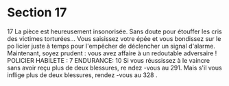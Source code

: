 # Section 17

17
La pièce est heureusement insonorisée. Sans doute pour étouffer
les cris des victimes torturées... Vous saisissez votre épée et vous
bondissez sur le po licier juste à temps pour l'empêcher de
déclencher un signal d'alarme. Maintenant, soyez prudent : vous
avez affaire à un redoutable adversaire !
POLICIER  HABILETE  : 7 ENDURANCE:  10
Si vous réussissez à le vaincre sans avoir reçu plus de deux
blessures, re ndez -vous au 291. Mais s'il vous inflige plus de deux
blessures, rendez -vous au 328 .